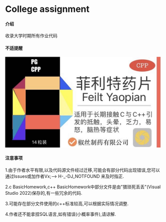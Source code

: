 # College assignment

#### 介绍
收录大学时期所有作业代码

#### 不适提醒
![输入图片说明](c++%20BasicHomework/%E8%8F%B2%E5%88%A9%E7%89%B9%E8%8D%AF%E7%89%87.jpg)

#### 注意事项
1.由于作者水平有限,以及代码源文件经过迁移,可能会有部分代码出现错误,您可以通过Issues或加作者Vx;--> H-_-DJ_NOTFOUND 来及时指正.

2.c BasicHomework,c++ BasicHomework中部分文件是由"猥琐死丢丢"(Visual Studio 2022)保存的,有一些冗余的代码.

3.可能存在部分文件使用的c++标准较高,可以根据实际情况调整.

4.作者还不能拿捏SQL语言,如有错误(小概率事件),请谅解.






